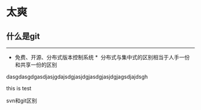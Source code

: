 # 太爽
## 什么是git
----
*   免费、开源、分布式版本控制系统
*  分布式与集中式的区别相当于人手一份和共享一份的区别

dasgdasgdgasdjasjgdajsdgjasjdgjasdgjasjdgjagsdjajdsgh

this is test

svn和git区别

